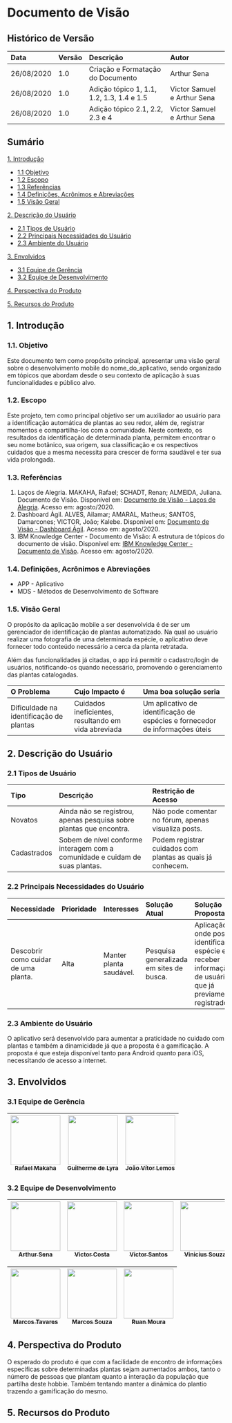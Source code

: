 # Documento de Visão

## Histórico de Versão
| Data | Versão | Descrição | Autor |
| :--- | :--- | :--- | :--- |
| 26/08/2020 | 1.0 | Criação e Formatação do Documento  | Arthur Sena |
| 26/08/2020 | 1.0 | Adição tópico 1, 1.1, 1.2, 1.3, 1.4 e 1.5  | Victor Samuel e Arthur Sena|
| 26/08/2020 | 1.0 | Adição tópico 2.1, 2.2, 2.3 e 4  | Victor Samuel e Arthur Sena|


## Sumário
[1. Introdução](#1-introdução)

* [1.1 Objetivo](#11-objetivo)
* [1.2 Escopo](#12-escopo)
* [1.3 Referências](#13-referências)
* [1.4 Definições, Acrônimos e Abreviações](#14-definições-acrônimos-e-abreviações)
* [1.5 Visão Geral](#15-visão-geral)


[2. Descrição do Usuário](#2-descrição-do-usuário)

* [2.1 Tipos de Usuário](#21-tipos-de-usuário)
* [2.2 Principais Necessidades do Usuário](#22-principais-necessidades-do-usuário)
* [2.3 Ambiente do Usuário](#23-ambiente-do-usuário)

[3. Envolvidos](#3-envolvidos)

* [3.1 Equipe de Gerência](#31-equipe-de-gerência)
* [3.2 Equipe de Desenvolvimento](#32-equipe-de-desenvolvimento)

[4. Perspectiva do Produto](#4-perspectiva-do-produto)

[5. Recursos do Produto](#5-recursos-do-produto)

## **1. Introdução**

### 1.1. Objetivo
Este documento tem como propósito principal, apresentar uma visão geral sobre o desenvolvimento mobile do nome_do_aplicativo, sendo organizado em tópicos que abordam desde o seu contexto de aplicação à suas funcionalidades e público alvo.

### 1.2. Escopo
Este projeto, tem como principal objetivo ser um auxiliador ao usuário para a identificação automática de plantas ao seu redor, além de, registrar momentos e compartilha-los com a comunidade. Neste contexto, os resultados da identificação de determinada planta, permitem encontrar o seu nome botânico, sua origem, sua classificação e os respectivos cuidados que a mesma necessita para crescer de forma saudável e ter sua vida prolongada.  

### 1.3. Referências
1. Laços de Alegria. MAKAHA, Rafael; SCHADT, Renan; ALMEIDA, Juliana. Documento de Visão. Disponível em: [Documento de Visão - Laços de Alegria](https://github.com/fga-eps-mds/2018.1-Lacos-da-Alegria/blob/develop/docs/vision_document.md). Acesso em: agosto/2020.
2. Dashboard Ágil. ALVES, Ailamar; AMARAL, Matheus; SANTOS, Damarcones; VICTOR, João; Kalebe. Disponível em: [Documento de Visão - Dashboard Ágil](https://github.com/fga-eps-mds/2019.2-DashboardAgil-Wiki/blob/master/docs/produto/doc_visao.md). Acesso em: agosto/2020.
3. IBM Knowledge Center - Documento de Visão: A estrutura de tópicos do documento de visão. Disponível em: [IBM Knowledge Center - Documento de Visão](https://www.ibm.com/support/knowledgecenter/pt-br/SSWMEQ_4.0.6/com.ibm.rational.rrm.help.doc/topics/r_vision_doc.html). Acesso em: agosto/2020.

### 1.4. Definições, Acrônimos e Abreviações
* APP - Aplicativo
* MDS - Métodos de Desenvolvimento de Software

### 1.5. Visão Geral

O propósito da aplicação mobile a ser desenvolvida é de ser um gerenciador de identificação de plantas automatizado. Na qual ao usuário realizar uma fotografia de uma determinada espécie, o aplicativo deve fornecer todo conteúdo necessário a cerca da planta retratada.

Além das funcionalidades já citadas, o app irá permitir o cadastro/login de usuários, notificando-os quando necessário, promovendo o gerenciamento das plantas catalogadas.

| O Problema | Cujo Impacto é | Uma boa solução seria |
| :--- | :--- | :--- |
| Dificuldade na identificação de plantas | Cuidados ineficientes, resultando em vida abreviada | Um aplicativo de identificação de espécies e fornecedor de informações úteis |


## **2. Descrição do Usuário**

### 2.1 Tipos de Usuário

| Tipo | Descrição | Restrição de Acesso |
| :--- | :--- | :--- |
| Novatos | Ainda não se registrou, apenas pesquisa sobre plantas que encontra. | Não pode comentar no fórum, apenas visualiza posts. |
| Cadastrados | Sobem de nível conforme interagem com a comunidade e cuidam de suas plantas. | Podem registrar cuidados com plantas as quais já conhecem. |

### 2.2 Principais Necessidades do Usuário

| Necessidade | Prioridade | Interesses | Solução Atual | Solução Proposta |
| :--- | :--- | :--- | :--- | :--- |
| Descobrir como cuidar de uma planta. | Alta | Manter planta saudável. | Pesquisa generalizada em sites de busca. | Aplicação onde possa identificar espécie e receber informação de usuários que já previamente registrados. |

### 2.3 Ambiente do Usuário
O aplicativo será desenvolvido para aumentar a praticidade no cuidado com plantas e também a dinamicidade já que a proposta é a gamificação. A proposta é que esteja disponível tanto para Android quanto para iOS, necessitando de acesso a internet.

## 3. Envolvidos

### 3.1 Equipe de Gerência

[<img src="https://avatars3.githubusercontent.com/u/20361663?s=460&u=91d226496735d780af309d15ef57215b8fd5613b&v=4" width=115 > <br> <sub> Rafael Makaha </sub>](https://github.com/rafaelmakaha) | [<img src="https://avatars0.githubusercontent.com/u/23236957?s=460&u=10315bc4ccdf022ace9b7492a9596d23e7f576bd&v=4" width=115 > <br> <sub> Guilherme de Lyra </sub>](https://github.com/guilhermedelyra) | [<img src="https://avatars2.githubusercontent.com/u/23479533?s=460&u=5225cd85f2c478a548ff3a4bf34668169ae08143&v=4" width=115 > <br> <sub> João Vítor Lemos </sub>](https://github.com/joaovitorml) |
| :---: | :---: | :---: |  

### 3.2 Equipe de Desenvolvimento

[<img src="https://avatars1.githubusercontent.com/u/49957403?s=460&u=170776941473671902ffee948e33b4a012829359&v=4" width=115 > <br> <sub> Arthur Sena </sub>](https://github.com/senaarth) | [<img src="https://avatars3.githubusercontent.com/u/50213514?s=460&u=9b36991005026e3b3131bf87e89354e55b323682&v=4" width=115 > <br> <sub> Victor Costa </sub>](https://github.com/V100k) | [<img src="https://avatars1.githubusercontent.com/u/52058094?s=460&u=7a8909576cb173c2fd1c4b83ad3ccb36348b6f9d&v=4" width=115 > <br> <sub> Victor Santos </sub>](https://github.com/victordsantoss) | [<img src="https://avatars2.githubusercontent.com/u/49957412?s=460&u=e00cf30e0bc8a0931c7fb736eff5f751cc3a5181&v=4" width=115 > <br> <sub> Vinicius Souza </sub>](https://github.com/faco400) | 
| :---: | :---: | :---: |  :---: |

[<img src="https://avatars1.githubusercontent.com/u/42779015?s=460&u=23417272f4f68c9b439c151af03799fdd16021b9&v=4" width=115 > <br> <sub> Marcos Tavares </sub>](https://github.com/marcosgtavares) | [<img src="https://avatars2.githubusercontent.com/u/40834597?s=460&u=f4f3b8839567fb6967b08b548cd6d1a28865e374&v=4" width=115 > <br> <sub> Marcos Souza </sub>](https://github.com/marcosgtavares) | [<img src="https://avatars0.githubusercontent.com/u/49329964?s=460&u=7cafcbed0315ec5d97550d00a01c9c1ac5abe1b3&v=4" width=115 > <br> <sub> Ruan Moura </sub>](https://github.com/RuanMoura) |
| :---: | :---: | :---: | 

## 4. Perspectiva do Produto
O esperado do produto é que com a facilidade de encontro de informações específicas sobre determinadas plantas sejam aumentados ambos, tanto o número de pessoas que plantam quanto a interação da população que partilha deste hobbie. Também tentando manter a dinâmica do plantio trazendo a gamificação do mesmo.

## 5. Recursos do Produto

